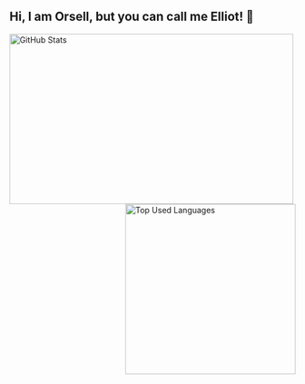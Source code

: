 ## Hi, I am Orsell, but you can call me Elliot! 👋

<img src="https://github-readme-stats-orsell-fork.vercel.app/api?username=orsellgaming&theme=github_dark_dimmed&show_icons=true" alt="GitHub Stats" align="left" width="500" height="300">
<img src="https://github-readme-stats-orsell-fork.vercel.app/api/top-langs/?username=orsellgaming&theme=github_dark_dimmed&show_icons=true" alt="Top Used Languages" align="right" width="300" height="300">
